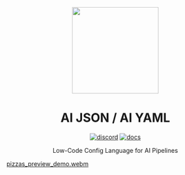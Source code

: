 <div align="center">

<a href="https://aijson.com">
  <img src="https://github.com/user-attachments/assets/85ed4004-92d3-4e68-a6f1-1198e0474db6" width="200" />
</a>

<h1>AI JSON / AI YAML</h1>

[![discord](https://img.shields.io/badge/discord-7289da)](https://discord.gg/AGZ6GrcJCh)
[![docs](https://img.shields.io/badge/docs-orange)](https://aijson.com/docs)

Low-Code Config Language for AI Pipelines
</div>

[pizzas_preview_demo.webm](https://github.com/user-attachments/assets/4fdb4cd1-7133-473c-9059-7bdd6cd23676)
